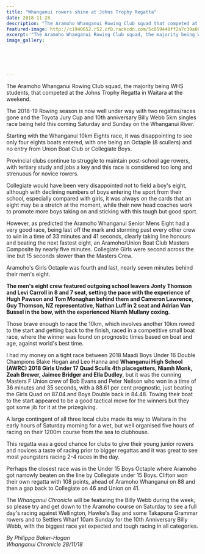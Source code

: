 ```yaml
---
title: "Whanganui rowers shine at Johns Trophy Regatta"
date: 2018-11-28
description: "The Aramoho Whanganui Rowing Club squad that competed at the Johns Trophy Regatta in Waitara..."
featured-image: http://c1940652.r52.cf0.rackcdn.com/5c059448ff2a7c39a8000f19/Trophy-Regetta-chron-28-nov.jpg
excerpt: "The Aramoho Whanganui Rowing Club squad, the majority being WHS students, that competed at the Johns Trophy Regatta in Waitara at the weekend."
image_gallery:
    
    
    
    
    
---
```


<p><span>The Aramoho Whanganui Rowing Club squad, the majority being WHS students, that competed at the Johns Trophy Regatta in Waitara at the weekend.</span></p>
<p class="element element-paragraph">The 2018-19 Rowing season is now well under way with two regattas/races gone and the Toyota Jury Cup and 10th anniversary Billy Webb 5km singles race being held this coming Saturday and Sunday on the Whanganui River.</p>
<p class="element element-paragraph">Starting with the Whanganui 10km Eights race, it was disappointing to see only four eights boats entered, with one being an Octaple (8 scullers) and no entry from Union Boat Club or Collegiate Boys.</p>
<p class="element element-paragraph">Provincial clubs continue to struggle to maintain post-school age rowers, with tertiary study and jobs a key and this race is considered too long and strenuous for novice rowers.</p>
<p class="element element-paragraph">Collegiate would have been very disappointed not to field a boy's eight, although with declining numbers of boys entering the sport from their school, especially compared with girls, it was always on the cards that an eight may be a stretch at the moment, while their new head coaches work to promote more boys taking on and sticking with this tough but good sport.</p>
<p class="element element-paragraph">However, as predicted the Aramoho Whanganui Senior Mens Eight had a very good race, being last off the mark and storming past every other crew to win in a time of 33 minutes and 41 seconds, clearly taking line honours and beating the next fastest eight, an Aramoho/Union Boat Club Masters Composite by nearly five minutes. Collegiate Girls were second across the line but 15 seconds slower than the Masters Crew.</p>
<p class="element element-paragraph">Aramoho's Girls Octaple was fourth and last, nearly seven minutes behind their men's eight.</p>
<p class="element element-paragraph"><strong>The men's eight crew featured outgoing school leavers Jonty Thomson and Levi Carroll in 8 and 7 seat, setting the pace with the experience of Hugh Pawson and Tom Monaghan behind them and Cameron Lawrence, Guy Thomson, NZ representative, Nathan Luff in 2 seat and Adrian Van Bussel in the bow, with the experienced Niamh Mullany coxing.</strong></p>
<p class="element element-paragraph">Those brave enough to race the 10km, which involves another 10km rowed to the start and getting back to the finish, raced in a competitive small boat race, where the winner was found on prognostic times based on boat and age, against world's best time.</p>
<p class="element element-paragraph">I had my money on a tight race between 2018 Maadi Boys Under 16 Double Champions Blake Hogan and Leo Hanna and <strong>Whanganui High School (AWRC) 2018 Girls Under 17 Quad Sculls 4th placegetters, Niamh Monk, Zeah Brewer, Jaimee Bridger and Ella Dudley</strong>, but it was the cunning Masters F Union crew of Bob Evans and Peter Neilson who won in a time of 36 minutes and 35 seconds, with a 88.61 per cent prognostic, just beating the Girls Quad on 87.04 and Boys Double back in 84.48. Towing their boat to the start appeared to be a good tactical move for the winners but they got some jib for it at the prizegiving.</p>
<p class="element element-paragraph">A large contingent of all three local clubs made its way to Waitara in the early hours of Saturday morning for a wet, but well organised five hours of racing on their 1200m course from the sea to clubhouse.</p>
<p class="element element-paragraph">This regatta was a good chance for clubs to give their young junior rowers and novices a taste of racing prior to bigger regattas and it was great to see most youngsters racing 2-4 races in the day.</p>
<p class="element element-paragraph">Perhaps the closest race was in the Under 15 Boys Octaple where Aramoho got narrowly beaten on the line by Collegiate under 15 Boys. Clifton won their own regatta with 108 points, ahead of Aramoho Whanganui on 88 and then a gap back to Collegiate on 46 and Union on 41.</p>
<p class="element element-paragraph"><span>The&nbsp;</span><em>Whanganui Chronicle</em><span>&nbsp;will be featuring the Billy Webb during the week, so please try and get down to the Aramoho course on Saturday to see a full day's racing against Wellington, Hawke's Bay and some Takapuna Grammar rowers and to Settlers Wharf 10am Sunday for the 10th Anniversary Billy Webb, with the biggest race yet expected and tough racing in all categories.</span></p>
<p class="element element-paragraph"><em>By Philippa Baker-Hogan</em><br /><em>Whanganui Chronicle 28/11/18</em></p>

